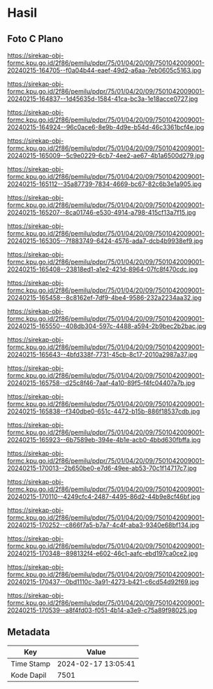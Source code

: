 # Hasil

## Foto C Plano

https://sirekap-obj-formc.kpu.go.id/2f86/pemilu/pdpr/75/01/04/20/09/7501042009001-20240215-164705--f0a04b44-eaef-49d2-a6aa-7eb0605c5163.jpg

https://sirekap-obj-formc.kpu.go.id/2f86/pemilu/pdpr/75/01/04/20/09/7501042009001-20240215-164837--1d45635d-1584-41ca-bc3a-1e18acce0727.jpg

https://sirekap-obj-formc.kpu.go.id/2f86/pemilu/pdpr/75/01/04/20/09/7501042009001-20240215-164924--96c0ace6-8e9b-4d9e-b54d-46c3361bcf4e.jpg

https://sirekap-obj-formc.kpu.go.id/2f86/pemilu/pdpr/75/01/04/20/09/7501042009001-20240215-165009--5c9e0229-6cb7-4ee2-ae67-4b1a6500d279.jpg

https://sirekap-obj-formc.kpu.go.id/2f86/pemilu/pdpr/75/01/04/20/09/7501042009001-20240215-165112--35a87739-7834-4669-bc67-82c6b3e1a905.jpg

https://sirekap-obj-formc.kpu.go.id/2f86/pemilu/pdpr/75/01/04/20/09/7501042009001-20240215-165207--8ca01746-e530-4914-a798-415cf13a7f15.jpg

https://sirekap-obj-formc.kpu.go.id/2f86/pemilu/pdpr/75/01/04/20/09/7501042009001-20240215-165305--7f883749-6424-4576-ada7-dcb4b9938ef9.jpg

https://sirekap-obj-formc.kpu.go.id/2f86/pemilu/pdpr/75/01/04/20/09/7501042009001-20240215-165408--23818ed1-a1e2-421d-8964-07fc8f470cdc.jpg

https://sirekap-obj-formc.kpu.go.id/2f86/pemilu/pdpr/75/01/04/20/09/7501042009001-20240215-165458--8c8162ef-7df9-4be4-9586-232a2234aa32.jpg

https://sirekap-obj-formc.kpu.go.id/2f86/pemilu/pdpr/75/01/04/20/09/7501042009001-20240215-165550--408db304-597c-4488-a594-2b9bec2b2bac.jpg

https://sirekap-obj-formc.kpu.go.id/2f86/pemilu/pdpr/75/01/04/20/09/7501042009001-20240215-165643--4bfd338f-7731-45cb-8c17-2010a2987a37.jpg

https://sirekap-obj-formc.kpu.go.id/2f86/pemilu/pdpr/75/01/04/20/09/7501042009001-20240215-165758--d25c8f46-7aaf-4a10-89f5-f4fc04407a7b.jpg

https://sirekap-obj-formc.kpu.go.id/2f86/pemilu/pdpr/75/01/04/20/09/7501042009001-20240215-165838--f340dbe0-651c-4472-b15b-886f18537cdb.jpg

https://sirekap-obj-formc.kpu.go.id/2f86/pemilu/pdpr/75/01/04/20/09/7501042009001-20240215-165923--6b7589eb-394e-4b1e-acb0-4bbd630fbffa.jpg

https://sirekap-obj-formc.kpu.go.id/2f86/pemilu/pdpr/75/01/04/20/09/7501042009001-20240215-170013--2b650be0-e7d6-49ee-ab53-70c1f14717c7.jpg

https://sirekap-obj-formc.kpu.go.id/2f86/pemilu/pdpr/75/01/04/20/09/7501042009001-20240215-170110--4249cfc4-2487-4495-86d2-44b9e8cf46bf.jpg

https://sirekap-obj-formc.kpu.go.id/2f86/pemilu/pdpr/75/01/04/20/09/7501042009001-20240215-170252--c866f7a5-b7a7-4c4f-aba3-9340e68bf134.jpg

https://sirekap-obj-formc.kpu.go.id/2f86/pemilu/pdpr/75/01/04/20/09/7501042009001-20240215-170348--898132f4-e602-46c1-aafc-ebd197ca0ce2.jpg

https://sirekap-obj-formc.kpu.go.id/2f86/pemilu/pdpr/75/01/04/20/09/7501042009001-20240215-170437--0bd1110c-3a91-4273-b421-c6cd54d92f69.jpg

https://sirekap-obj-formc.kpu.go.id/2f86/pemilu/pdpr/75/01/04/20/09/7501042009001-20240215-170539--a8f4fd03-f051-4b14-a3e9-c75a89f98025.jpg


## Metadata

| Key        | Value               |
| ---------- | ------------------- |
| Time Stamp | 2024-02-17 13:05:41 |
| Kode Dapil | 7501                |




